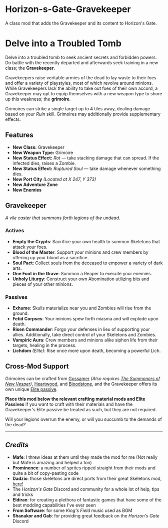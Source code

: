 # Horizon-s-Gate-Gravekeeper
A class mod that adds the Gravekeeper and its content to Horizon's Gate.


# Delve into a Troubled Tomb

Delve into a troubled tomb to seek ancient secrets and forbidden powers. Do battle with the recently departed and afterwards seek training in a new class; the **Gravekeeper**.

Gravekeepers raise veritable armies of the dead to lay waste to their foes and offer a variety of playstyles, most of which revolve around minions. While Gravekeepers lack the ability to take out foes of their own accord, a Gravekeeper may opt to equip themselves with a new weapon type to shore up this weakness; the **grimoire**.

Grimoires can strike a single target up to 4 tiles away, dealing damage based on your *Ruin* skill. Grimoires may additionally provide supplementary effects.

## Features
- **New Class:** Gravekeeper
- **New Weapon Type:** Grimoire
- **New Status Effect:** *Rot* — take stacking damage that can spread. If the infected dies, raises a Zombie.
- **New Status Effect:** *Ruptured Soul* — take damage whenever something dies.
- **New Port City** *(Located at X 247, Y 373)*
- **New Adventure Zone**
- **New Enemies**

## Gravekeeper
*A vile caster that summons forth legions of the undead.*

### Actives
- **Empty the Crypts**: Sacrifice your own health to summon Skeletons that attack your foes.
- **Blood of the Master**: Support your minions and crew members by offering up your blood as a sacrifice.
- **Soul Pact**: Collect souls from the deceased to empower a variety of dark arts.
- **One Foot in the Grave**: Summon a Reaper to execute your enemies.
- **Unholy Liturgy**: Construct your own Abomination utilizing bits and pieces of your other minions.

### Passives
- **Exhume**: Skulls materialize near you and Zombies will rise from the ground.
- **Fetid Corpses**: Your minions spew forth miasma and will explode upon death.
- **Risen Commander**: Forgo your defenses in lieu of supporting your allies. Additionally, take direct control of your Skeletons and Zombies.
- **Vampiric Aura**: Crew members and minions alike siphon life from their targets, healing in the process.
- **Lichdom** *(Elite)*: Rise once more upon death, becoming a powerful Lich.

## Cross-Mod Support
Grimoires can be crafted from [Gossamer](https://steamcommunity.com/sharedfiles/filedetails/?id=2975431040) *(Also requires [The Summoners of New Vesper](https://steamcommunity.com/sharedfiles/filedetails/?id=2864331568))*, [Heartwood](https://steamcommunity.com/sharedfiles/filedetails/?id=2667588820), and [Bloodstone](https://steamcommunity.com/sharedfiles/filedetails/?id=2870452778), and the Gravekeeper offers its own unique [Elite passive](https://steamcommunity.com/sharedfiles/filedetails/?id=3044437113).

**Place this mod below the relevant crafting material mods and Elite Passives** if you want to craft with their materials and have the Gravekeeper's Elite passive be treated as such, but they are not required.

Will your legions overrun the enemy, or will you succumb to the demands of the dead?

---

## *Credits*
- **Mafe**: I threw ideas at them until they made the mod for me (Not really but Mafe is amazing and helped a ton)
- **Prominence**: a number of sprites ripped straight from their mods and quite a bit of copy-pasting code
- **Dadzio**: those skeletons are direct ports from their great Skeletons mod, [here!](https://steamcommunity.com/sharedfiles/filedetails/?id=2670522662)
- The *Horizon's Gate* Discord and community for a whole lot of help, tips and tricks
- **Eldiran**: for creating a plethora of fantastic games that have some of the best modding capabilities I've ever seen
- **From Software**: for some *King's Field* music used as BGM
- **Shanakor and Gab**: for providing great feedback on the *Horizon's Gate* Discord
